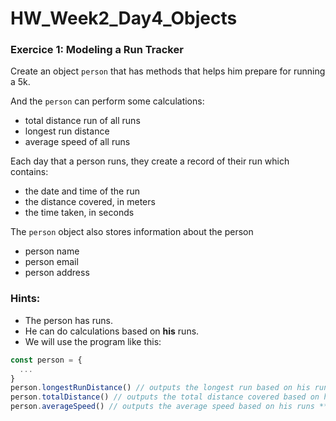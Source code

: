 # HW_Week2_Day4_Objects

### Exercice 1: Modeling a Run Tracker

Create an object `person` that has methods that helps
him prepare for running a 5k.

And the `person` can perform some calculations:

- total distance run of all runs
- longest run distance 
- average speed of all runs

Each day that a person runs, they create a
record of their run which contains:

- the date and time of the run
- the distance covered, in meters
- the time taken, in seconds

The `person` object also stores information about the person
- person name 
- person email
- person address


### Hints:
* The person has runs.
* He can do calculations based on **his** runs.
* We will use the program like this:
```js
const person = {
  ...
}
person.longestRunDistance() // outputs the longest run based on his runs **property**
person.totalDistance() // outputs the total distance covered based on his runs **property**
person.averageSpeed() // outputs the average speed based on his runs **property**
```
